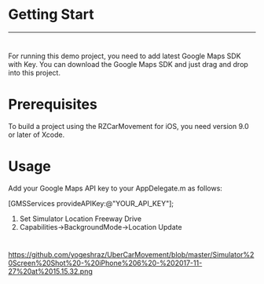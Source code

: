 # Getting Start
***

#
For running this demo project, you need to add latest Google Maps SDK with Key. You can download the Google Maps SDK and just drag and drop into this project.

# Prerequisites
To build a project using the RZCarMovement for iOS, you need version 9.0 or later of Xcode.

# Usage

Add your Google Maps API key to your AppDelegate.m as follows:

[GMSServices provideAPIKey:@"YOUR_API_KEY"];

1. Set Simulator Location Freeway Drive
2. Capabilities->BackgroundMode->Location Update
#

https://github.com/yogeshraz/UberCarMovement/blob/master/Simulator%20Screen%20Shot%20-%20iPhone%206%20-%202017-11-27%20at%2015.15.32.png
